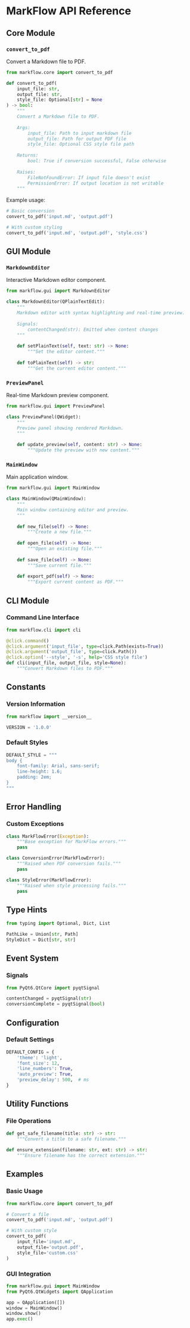 # MarkFlow API Reference

## Core Module

### `convert_to_pdf`

Convert a Markdown file to PDF.

```python
from markflow.core import convert_to_pdf

def convert_to_pdf(
    input_file: str,
    output_file: str,
    style_file: Optional[str] = None
) -> bool:
    """
    Convert a Markdown file to PDF.
    
    Args:
        input_file: Path to input markdown file
        output_file: Path for output PDF file
        style_file: Optional CSS style file path
    
    Returns:
        bool: True if conversion successful, False otherwise
    
    Raises:
        FileNotFoundError: If input file doesn't exist
        PermissionError: If output location is not writable
    """
```

Example usage:
```python
# Basic conversion
convert_to_pdf('input.md', 'output.pdf')

# With custom styling
convert_to_pdf('input.md', 'output.pdf', 'style.css')
```

## GUI Module

### `MarkdownEditor`

Interactive Markdown editor component.

```python
from markflow.gui import MarkdownEditor

class MarkdownEditor(QPlainTextEdit):
    """
    Markdown editor with syntax highlighting and real-time preview.
    
    Signals:
        contentChanged(str): Emitted when content changes
    """
    
    def setPlainText(self, text: str) -> None:
        """Set the editor content."""
        
    def toPlainText(self) -> str:
        """Get the current editor content."""
```

### `PreviewPanel`

Real-time Markdown preview component.

```python
from markflow.gui import PreviewPanel

class PreviewPanel(QWidget):
    """
    Preview panel showing rendered Markdown.
    """
    
    def update_preview(self, content: str) -> None:
        """Update the preview with new content."""
```

### `MainWindow`

Main application window.

```python
from markflow.gui import MainWindow

class MainWindow(QMainWindow):
    """
    Main window containing editor and preview.
    """
    
    def new_file(self) -> None:
        """Create a new file."""
        
    def open_file(self) -> None:
        """Open an existing file."""
        
    def save_file(self) -> None:
        """Save current file."""
        
    def export_pdf(self) -> None:
        """Export current content as PDF."""
```

## CLI Module

### Command Line Interface

```python
from markflow.cli import cli

@click.command()
@click.argument('input_file', type=click.Path(exists=True))
@click.argument('output_file', type=click.Path())
@click.option('--style', '-s', help='CSS style file')
def cli(input_file, output_file, style=None):
    """Convert Markdown files to PDF."""
```

## Constants

### Version Information
```python
from markflow import __version__

VERSION = '1.0.0'
```

### Default Styles
```python
DEFAULT_STYLE = """
body {
    font-family: Arial, sans-serif;
    line-height: 1.6;
    padding: 2em;
}
"""
```

## Error Handling

### Custom Exceptions
```python
class MarkFlowError(Exception):
    """Base exception for MarkFlow errors."""
    pass

class ConversionError(MarkFlowError):
    """Raised when PDF conversion fails."""
    pass

class StyleError(MarkFlowError):
    """Raised when style processing fails."""
    pass
```

## Type Hints

```python
from typing import Optional, Dict, List

PathLike = Union[str, Path]
StyleDict = Dict[str, str]
```

## Event System

### Signals
```python
from PyQt6.QtCore import pyqtSignal

contentChanged = pyqtSignal(str)
conversionComplete = pyqtSignal(bool)
```

## Configuration

### Default Settings
```python
DEFAULT_CONFIG = {
    'theme': 'light',
    'font_size': 12,
    'line_numbers': True,
    'auto_preview': True,
    'preview_delay': 500,  # ms
}
```

## Utility Functions

### File Operations
```python
def get_safe_filename(title: str) -> str:
    """Convert a title to a safe filename."""
    
def ensure_extension(filename: str, ext: str) -> str:
    """Ensure filename has the correct extension."""
```

## Examples

### Basic Usage
```python
from markflow.core import convert_to_pdf

# Convert a file
convert_to_pdf('input.md', 'output.pdf')

# With custom style
convert_to_pdf(
    input_file='input.md',
    output_file='output.pdf',
    style_file='custom.css'
)
```

### GUI Integration
```python
from markflow.gui import MainWindow
from PyQt6.QtWidgets import QApplication

app = QApplication([])
window = MainWindow()
window.show()
app.exec()
